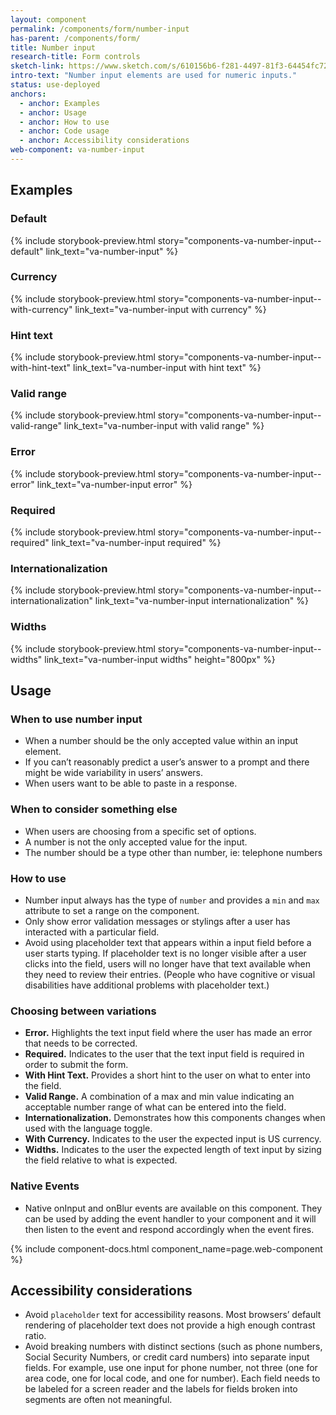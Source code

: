 ```yaml
---
layout: component
permalink: /components/form/number-input
has-parent: /components/form/
title: Number input
research-title: Form controls
sketch-link: https://www.sketch.com/s/610156b6-f281-4497-81f3-64454fc72156/p/4C89A45B-E8D8-44ED-B79A-E64F34303F03/canvas
intro-text: "Number input elements are used for numeric inputs."
status: use-deployed
anchors:
  - anchor: Examples
  - anchor: Usage
  - anchor: How to use
  - anchor: Code usage
  - anchor: Accessibility considerations
web-component: va-number-input
---
```


## Examples

### Default

{% include storybook-preview.html story="components-va-number-input--default" link_text="va-number-input" %}

### Currency

{% include storybook-preview.html story="components-va-number-input--with-currency" link_text="va-number-input with currency" %}

### Hint text

{% include storybook-preview.html story="components-va-number-input--with-hint-text" link_text="va-number-input with hint text" %}

### Valid range

{% include storybook-preview.html story="components-va-number-input--valid-range" link_text="va-number-input with valid range" %}

### Error

{% include storybook-preview.html story="components-va-number-input--error" link_text="va-number-input error" %}

### Required

{% include storybook-preview.html story="components-va-number-input--required" link_text="va-number-input required" %}

### Internationalization

{% include storybook-preview.html story="components-va-number-input--internationalization" link_text="va-number-input internationalization" %}

### Widths

{% include storybook-preview.html story="components-va-number-input--widths" link_text="va-number-input widths" height="800px" %}

## Usage

### When to use number input

- When a number should be the only accepted value within an input element.
- If you can’t reasonably predict a user’s answer to a prompt and there might be wide variability in users’ answers.
- When users want to be able to paste in a response.

### When to consider something else

- When users are choosing from a specific set of options.
- A number is not the only accepted value for the input. 
- The number should be a type other than number, ie: telephone numbers

### How to use 

- Number input always has the type of `number` and provides a `min` and `max` attribute to set a range on the component. 
- Only show error validation messages or stylings after a user has interacted with a particular field.
- Avoid using placeholder text that appears within a input field before a user starts typing. If placeholder text is no longer visible after a user clicks into the field, users will no longer have that text available when they need to review their entries. (People who have cognitive or visual disabilities have additional problems with placeholder text.)

### Choosing between variations

* **Error.** Highlights the text input field where the user has made an error that needs to be corrected.
* **Required.** Indicates to the user that the text input field is required in order to submit the form.
* **With Hint Text.** Provides a short hint to the user on what to enter into the field.
* **Valid Range.** A combination of a max and min value indicating an acceptable number range of what can be entered into the field.
* **Internationalization.** Demonstrates how this components changes when used with the language toggle.
* **With Currency.** Indicates to the user the expected input is US currency.
* **Widths.** Indicates to the user the expected length of text input by sizing the field relative to what is expected.

### Native Events

- Native onInput and onBlur events are available on this component. They can be used by adding the event handler to your component and it will then listen to the event and respond accordingly when the event fires.

{% include component-docs.html component_name=page.web-component %}

## Accessibility considerations

- Avoid `placeholder` text for accessibility reasons. Most browsers’ default rendering of placeholder text does not provide a high enough contrast ratio.
- Avoid breaking numbers with distinct sections (such as phone numbers, Social Security Numbers, or credit card numbers) into separate input fields. For example, use one input for phone number, not three (one for area code, one for local code, and one for number). Each field needs to be labeled for a screen reader and the labels for fields broken into segments are often not meaningful.
